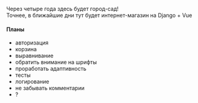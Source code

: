 Через четыре года здесь будет город-сад!  
Точнее, в ближайшие дни тут будет интернет-магазин на Django + Vue


#### Планы
- авторизация
- корзина
- выравнивание
- обратить внимание на шрифты
- проработать адаптивность
- тесты
- логирование
- не забывать комментарии
- ?